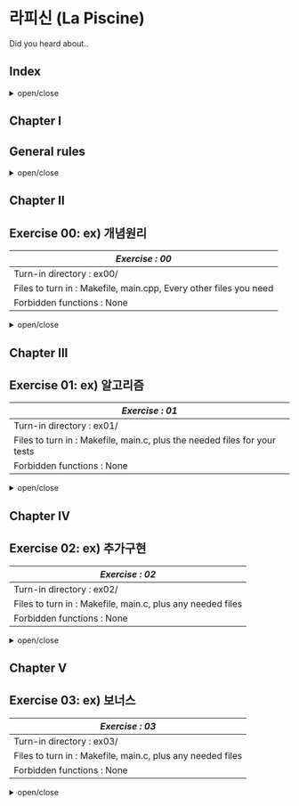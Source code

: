 # 라피신 (La Piscine)
Did you heard about..

## Index
<details>
<summary>open/close</summary>
<div markdown="1">

Chapter   I. General rules
Chapter  II. Exercise 00:
Chapter III. Exercise 01:
Chapter  IV. Exercise 02:
Chapter   V. Exercise 03:


</div>
</details>

## Chapter I
## General rules

<details>
<summary>open/close</summary>
<div markdown="1">

 ex) 금지된 함수 사용시 0점. . . .. 

</div>
</details>


## Chapter II
## Exercise 00: ex) 개념원리

|*Exercise : 00*|
|-----------------|
|Turn-in directory : ex00/|
|Files to turn in : Makefile, main.cpp, Every other files you need|
|Forbidden functions : None|

<details>
<summary>open/close</summary>
<div markdown="1">

 💡 아이디어

 🚨 주의사항 
  
</div>
</details>

## Chapter III
## Exercise 01: ex) 알고리즘

|*Exercise : 01*|
|-----------------|
|Turn-in directory : ex01/|
|Files to turn in : Makefile, main.c, plus the needed files for your tests|
|Forbidden functions : None|

<details>
<summary>open/close</summary>
<div markdown="1">
  
 💡 아이디어

 🚨 주의사항 

</div>
</details>

## Chapter IV
## Exercise 02: ex) 추가구현

|*Exercise : 02*|
|-----------------|
|Turn-in directory : ex02/|
|Files to turn in : Makefile, main.c, plus any needed files|
|Forbidden functions : None|

<details>
<summary>open/close</summary>
<div markdown="1">

 💡 아이디어

 🚨 주의사항
  
</div>
</details>

## Chapter V
## Exercise 03: ex) 보너스

|*Exercise : 03*|
|-----------------|
|Turn-in directory : ex03/|
|Files to turn in : Makefile, main.c, plus any needed files|
|Forbidden functions : None|

<details>
<summary>open/close</summary>
<div markdown="1">
  

 💡 아이디어

 🚨 주의사항
  

</div>
</details>
